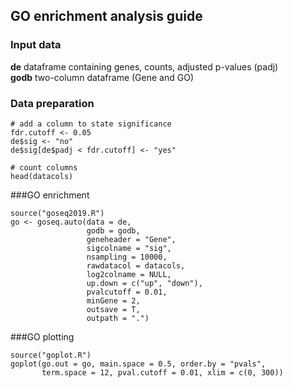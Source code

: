 ## GO enrichment analysis guide  
### Input data  
**de** dataframe containing genes, counts, adjusted p-values (padj)  
**godb** two-column dataframe (Gene and GO)  

### Data preparation
```
# add a column to state significance
fdr.cutoff <- 0.05
de$sig <- "no"
de$sig[de$padj < fdr.cutoff] <- "yes"

# count columns
head(datacols)
```

###GO enrichment
```
source("goseq2019.R")
go <- goseq.auto(data = de,
                 godb = godb,
                 geneheader = "Gene",
                 sigcolname = "sig",
                 nsampling = 10000,
                 rawdatacol = datacols,
                 log2colname = NULL,
                 up.down = c("up", "down"),
                 pvalcutoff = 0.01,
                 minGene = 2,
                 outsave = T,
                 outpath = ".")
```

###GO plotting
```
source("goplot.R")
goplot(go.out = go, main.space = 0.5, order.by = "pvals",
       term.space = 12, pval.cutoff = 0.01, xlim = c(0, 300))
```

